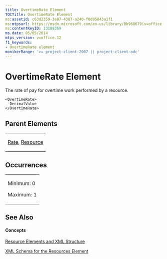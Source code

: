 ```yaml
---
title: OvertimeRate Element
TOCTitle: OvertimeRate Element
ms:assetid: c63d2359-3e07-4387-a240-f0d95843a1f1
ms:mtpsurl: https://msdn.microsoft.com/en-us/library/Bb968679(v=office.12)
ms:contentKeyID: 13188369
ms.date: 05/05/2014
mtps_version: v=office.12
f1_keywords:
- OvertimeRate element
monikerRange: '>= project-client-2007 || project-client-odc'
---
```


# OvertimeRate Element




The rate of pay for overtime work performed by a resource.

    <OvertimeRate>
      DecimalValue
    </OvertimeRate>

## Parent Elements

<table>
<colgroup>
<col style="width: 100%" />
</colgroup>
<tbody>
<tr class="odd">
<td><p><a href="bb968716(v=office.12).md">Rate</a>, <a href="bb968715(v=office.12).md">Resource</a></p></td>
</tr>
</tbody>
</table>

## Occurrences

<table>
<colgroup>
<col style="width: 100%" />
</colgroup>
<tbody>
<tr class="odd">
<td><p>Minimum: 0</p>
<p>Maximum: 1</p></td>
</tr>
</tbody>
</table>

## See Also

#### Concepts

[Resource Elements and XML Structure](bb968445\(v=office.12\).md)

[XML Schema for the Resources Element](bb968511\(v=office.12\).md)

